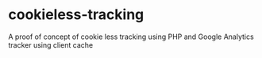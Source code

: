 # cookieless-tracking
A proof of concept of cookie less tracking using PHP and Google Analytics tracker using client cache
